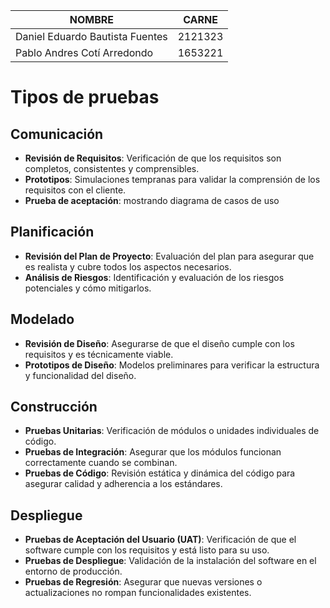 
| NOMBRE                          | CARNE   |
| ------------------------------- | ------- |
| Daniel Eduardo Bautista Fuentes | 2121323 |
| Pablo Andres Cotí Arredondo     | 1653221 |

# Tipos de pruebas

## Comunicación

- **Revisión de Requisitos**: Verificación de que los requisitos son completos, consistentes y comprensibles.
- **Prototipos**: Simulaciones tempranas para validar la comprensión de los requisitos con el cliente.
- **Prueba de aceptación**: mostrando diagrama de casos de uso

## Planificación

- **Revisión del Plan de Proyecto**: Evaluación del plan para asegurar que es realista y cubre todos los aspectos necesarios.
- **Análisis de Riesgos**: Identificación y evaluación de los riesgos potenciales y cómo mitigarlos.

## Modelado

- **Revisión de Diseño**: Asegurarse de que el diseño cumple con los requisitos y es técnicamente viable.
- **Prototipos de Diseño**: Modelos preliminares para verificar la estructura y funcionalidad del diseño.

## Construcción

- **Pruebas Unitarias**: Verificación de módulos o unidades individuales de código.
- **Pruebas de Integración**: Asegurar que los módulos funcionan correctamente cuando se combinan.
- **Pruebas de Código**: Revisión estática y dinámica del código para asegurar calidad y adherencia a los estándares.

## Despliegue

- **Pruebas de Aceptación del Usuario (UAT)**: Verificación de que el software cumple con los requisitos y está listo para su uso.
- **Pruebas de Despliegue**: Validación de la instalación del software en el entorno de producción.
- **Pruebas de Regresión**: Asegurar que nuevas versiones o actualizaciones no rompan funcionalidades existentes.